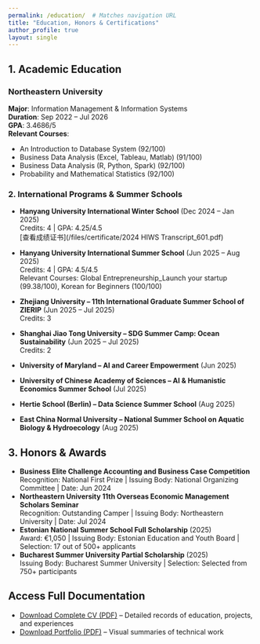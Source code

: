 ```yaml
---
permalink: /education/  # Matches navigation URL
title: "Education, Honors & Certifications"
author_profile: true
layout: single
---
```


## 1. Academic Education
### Northeastern University
**Major**: Information Management & Information Systems  
**Duration**: Sep 2022 – Jul 2026  
**GPA**: 3.4686/5  
**Relevant Courses**:  
- An Introduction to Database System (92/100)  
- Business Data Analysis (Excel, Tableau, Matlab) (91/100)  
- Business Data Analysis (R, Python, Spark) (92/100)  
- Probability and Mathematical Statistics (92/100)  


### 2. International Programs & Summer Schools
- **Hanyang University International Winter School** (Dec 2024 – Jan 2025)  
  Credits: 4 | GPA: 4.25/4.5  
   [查看成绩证书](/files/certificate/2024 HIWS Transcript_601.pdf)  
  
- **Hanyang University International Summer School** (Jun 2025 – Aug 2025)  
  Credits: 4 | GPA: 4.5/4.5  
  Relevant Courses: Global Entrepreneurship_Launch your startup (99.38/100), Korean for Beginners (100/100)  
- **Zhejiang University – 11th International Graduate Summer School of ZIERIP** (Jun 2025 – Jul 2025)  
  Credits: 3  
- **Shanghai Jiao Tong University – SDG Summer Camp: Ocean Sustainability** (Jun 2025 – Jul 2025)  
  Credits: 2  
- **University of Maryland – AI and Career Empowerment** (Jun 2025)  
- **University of Chinese Academy of Sciences – AI & Humanistic Economics Summer School** (Jul 2025)  
- **Hertie School (Berlin) – Data Science Summer School** (Aug 2025)  
- **East China Normal University – National Summer School on Aquatic Biology & Hydroecology** (Aug 2025)  


## 3. Honors & Awards
- **Business Elite Challenge Accounting and Business Case Competition**  
  Recognition: National First Prize | Issuing Body: National Organizing Committee | Date: Jun 2024  
- **Northeastern University 11th Overseas Economic Management Scholars Seminar**  
  Recognition: Outstanding Camper | Issuing Body: Northeastern University | Date: Jul 2024  
- **Estonian National Summer School Full Scholarship** (2025)  
  Award: €1,050 | Issuing Body: Estonian Education and Youth Board | Selection: 17 out of 500+ applicants  
- **Bucharest Summer University Partial Scholarship** (2025)  
  Issuing Body: Bucharest Summer University | Selection: Selected from 750+ participants  





## Access Full Documentation
- [Download Complete CV (PDF)](/files/CV.pdf) – Detailed records of education, projects, and experiences  
- [Download Portfolio (PDF)](/files/portfolio.pdf) – Visual summaries of technical work

